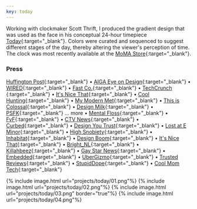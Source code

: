 ```yaml
---
key: today
---
```


Working with clockmaker Scott Thrift, I produced the gradient design that was used as the face in his conceptual 24-hour timepiece [Today](https://www.kickstarter.com/projects/scottthrift/today?ref=discovery&term=scott%20thrift){:target="_blank"}. Colors were curated and sequenced to suggest different stages of the day, thereby altering the viewer's perception of time. The clock was most recently available at the [MoMA Store](https://store.moma.org/clocks/today-clock/122610-122610.html){:target="_blank"}.


### Press
 [Huffington Post](http://www.huffingtonpost.com/greg-kushnick-psyd/someone-just-invented-a-t_b_10726006.html){:target="_blank"}
 • [AIGA Eye on Design](http://eyeondesign.aiga.org/want-to-be-more-productive-stop-telling-time-with-numbers/){:target="_blank"}
 • [WIRED](http://%20http//www.wired.com/2016/06/24-hour-clock-will-help-slow/){:target="_blank"}
 • [Fast Co.](http://www.fastcodesign.com/3060411/wanted/a-gradient-clock-designed-to-take-the-edge-off-time){:target="_blank"}
 • [TechCrunch ](http://techcrunch.com/2016/06/13/today-is-a-clock-that-reminds-you-to-slow-down/){:target="_blank"}
 • [It's Nice That](http://www.itsnicethat.com/news/scott-thrift-today-010616){:target="_blank"}
 • [Cool Hunting](http://coolhunting.com/design/scott-thrift-today-conceptual-clock){:target="_blank"}
 • [My Modern Met](http://www.mymodernmet.com/profiles/blogs/today-24-hour-clock?context=tag-scott+thrift){:target="_blank"}
 • [This is Colossal](http://www.thisiscolossal.com/2016/06/this-24-hour-clock-gradually-transitions-you-from-dusk-to-dawn/){:target="_blank"}
 • [Design Milk](http://design-milk.com/24-hour-clock-designed-change-way-see-day/?utm_source=dlvr.it&amp;utm_medium=twitter){:target="_blank"}
 • [PSFK](http://www.psfk.com/2016/06/this-clock-reframes-our-perception-of-time.html){:target="_blank"}
 <span class="moreHide">... <a>more</a></span>
 <span class="moreShow">
 • [Mental Floss](http://mentalfloss.com/article/81239/psychedelic-24-hour-clock-will-change-how-you-think-about-time){:target="_blank"}
 • [FvF](http://blog.freundevonfreunden.com/post/145400014223/product-design-today-timepiece-this-innovative){:target="_blank"}
 • [CTV News](http://www.ctvnews.ca/sci-tech/time-ticks-slower-24-hour-clock-rakes-in-pledges-on-kickstarter-1.2944701?hootPostID=ccc31da4f16dee8de7f7cf6fb889cc50){:target="_blank"}
 • [Curbed](http://www.curbed.com/2016/6/1/11830208/today-clock-kickstarter-scott-thrift){:target="_blank"}
 • [Design You Trust](http://designyoutrust.com/2016/06/today-a-24-hour-timepiece-beautifully-designed-to-change-the-way-you-see-your-day/){:target="_blank"}
 • [Lost at E Minor](http://www.lostateminor.com/2016/06/09/a-clock-so-beautifully-simple-it-has-raised-over-100k-on-kickstarter/){:target="_blank"}
 • [High Snobiety](http://www.highsnobiety.com/2016/06/02/the-present-clock/){:target="_blank"}
 • [Inhabitat](http://inhabitat.com/today-clocks-24-hour-rotation-reminds-us-to-make-the-most-of-moments/){:target="_blank"}
 • [Design Boom](http://www.designboom.com/design/scott-thrift-today-24-hour-timepiece-06-03-2016/){:target="_blank"}
 • [It's Nice That](http://www.itsnicethat.com/news/scott-thrift-today-010616?utm_source=twitter&amp;utm_medium=social&amp;utm_campaign=intsocial){:target="_blank"}
 • [Bright_NL](https://www.bright.nl/nieuws/deze-mooie-klok-met-een-wijzer-geeft-je-een-nieuw-tijdsbesef){:target="_blank"}
 • [Killahbeez](https://www.killahbeez.com/2016/06/13/today-by-scott-thrift/?utm_source=feedburner&amp;utm_medium=feed&amp;utm_campaign=Feed%3A+Killahbeezcom+%28Killahbeez+Online+Street+Culture+Magazine%3A+Art%2C+Fashion+and+Music%29){:target="_blank"}
 • [Gay Star News](http://www.gaystarnews.com/article/today-clock-deceleration/?utm_source=twitterfeed&amp;utm_medium=twitter#gs.W7fUROQ){:target="_blank"}
 • [Embedded](http://www.embedded.com/electronics-blogs/max-unleashed-and-unfettered/4442140/Feelin--Groovy-with-Today-timepiece-by-Scott-Thrift){:target="_blank"}
 • [UberGizmo](http://www.ubergizmo.com/2016/06/today-clock-gives-you-more-time/){:target="_blank"}
 • [Trusted Reviews](http://www.trustedreviews.com/news/today-is-a-clock-that-makes-the-day-seem-longer){:target="_blank"}
 • [StupidDope](http://stupiddope.com/2016/06/06/a-new-way-to-time-the-today-clock-by-scott-thrift/){:target="_blank"}
 • [Cool Mom Tech](http://coolmomtech.com/2016/06/today-clock-gives-more-hours-in-your-day-scott-thrift/){:target="_blank"}
 </span>

{% include image.html url="projects/today/01.png"%}
{% include image.html url="projects/today/02.png"%}
{% include image.html url="projects/today/03.png" border="true"%}
{% include image.html url="projects/today/04.png"%}
